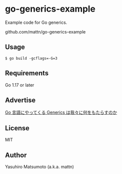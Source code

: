 # go-generics-example

Example code for Go generics.

github.com/mattn/go-generics-example

## Usage

```
$ go build -gcflags=-G=3
```

## Requirements

Go 1.17 or later


## Advertise

[Go 言語にやってくる Generics は我々に何をもたらすのか](https://zenn.dev/mattn/books/4c7de85ec42cb44cf285)

## License

MIT

## Author

Yasuhiro Matsumoto (a.k.a. mattn)
